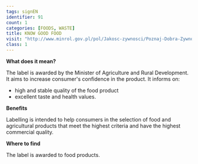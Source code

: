 ```yaml
---
tags: signEN
identifier: 91
count: 1
categories: [FOODS, WASTE]
title: KNOW GOOD FOOD
visit: "http://www.minrol.gov.pl/pol/Jakosc-zywnosci/Poznaj-Dobra-Zywnosc/"
class: 1
---
```

**What does it mean?**

The label is awarded by the Minister of Agriculture and Rural Development. It aims to increase consumer's confidence in the product.
It informs on:
- high and stable quality of the food product
- excellent taste and health values.

**Benefits**

Labelling is intended to help consumers in the selection of food and agricultural products that meet the highest criteria and have the highest commercial quality.

**Where to find**

The label is awarded to food products.